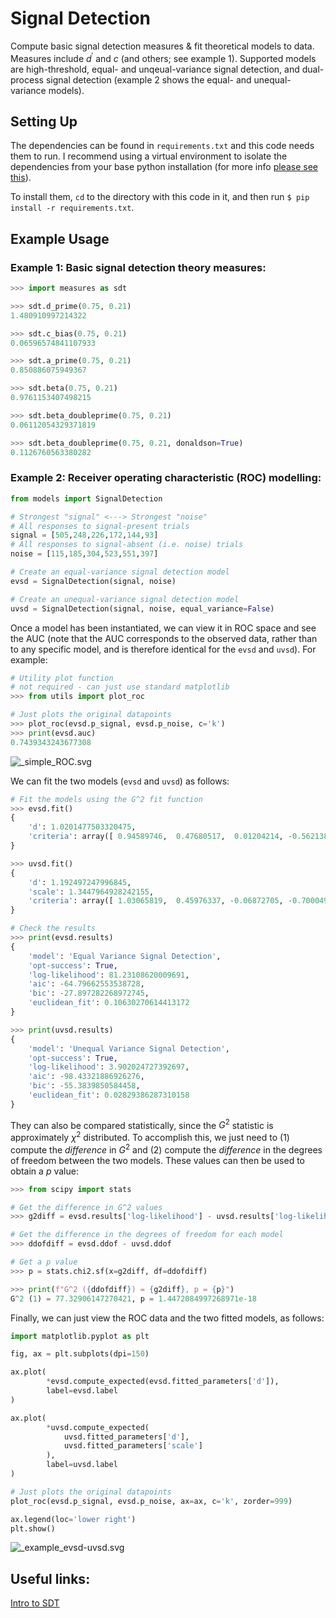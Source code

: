 # Signal Detection

Compute basic signal detection measures & fit theoretical models to data. Measures include $d^\prime$ and $c$ (and others; see example 1). Supported models are high-threshold, equal- and unqeual-variance signal detection, and dual-process signal detection (example 2 shows the equal- and unequal-variance models).

## Setting Up

The dependencies can be found in `requirements.txt` and this code needs them to run. I recommend using a virtual environment to isolate the dependencies from your base python installation (for more info [please see this](https://packaging.python.org/guides/installing-using-pip-and-virtual-environments/)).

To install them, `cd` to the directory with this code in it, and then run `$ pip install -r requirements.txt`.

## Example Usage

### Example 1: Basic signal detection theory measures:

```python
>>> import measures as sdt

>>> sdt.d_prime(0.75, 0.21)
1.480910997214322

>>> sdt.c_bias(0.75, 0.21)
0.06596574841107933

>>> sdt.a_prime(0.75, 0.21)
0.850886075949367

>>> sdt.beta(0.75, 0.21)
0.9761153407498215

>>> sdt.beta_doubleprime(0.75, 0.21)
0.06112054329371819

>>> sdt.beta_doubleprime(0.75, 0.21, donaldson=True)
0.1126760563380282
```

### Example 2: Receiver operating characteristic (ROC) modelling:

```python
from models import SignalDetection

# Strongest "signal" <---> Strongest "noise"
# All responses to signal-present trials
signal = [505,248,226,172,144,93]
# All responses to signal-absent (i.e. noise) trials
noise = [115,185,304,523,551,397]

# Create an equal-variance signal detection model
evsd = SignalDetection(signal, noise)

# Create an unequal-variance signal detection model
uvsd = SignalDetection(signal, noise, equal_variance=False)

```

Once a model has been instantiated, we can view it in ROC space and see the AUC (note that the AUC corresponds to the observed data, rather than to any specific model, and is therefore identical for the `evsd` and `uvsd`). For example:

```python
# Utility plot function
# not required - can just use standard matplotlib
>>> from utils import plot_roc

# Just plots the original datapoints
>>> plot_roc(evsd.p_signal, evsd.p_noise, c='k')
>>> print(evsd.auc)
0.7439343243677308
```

![_simple_ROC.svg](C:\Users\L\Root\projects\signal-detection\_simple_ROC.svg)

We can fit the two models (`evsd` and `uvsd`) as follows:

```python
# Fit the models using the G^2 fit function
>>> evsd.fit()
{
    'd': 1.0201477503320475,
    'criteria': array([ 0.94589746,  0.47680517,  0.01204214, -0.56213821, -1.28720453])
}

>>> uvsd.fit()
{
    'd': 1.192497247996845,
    'scale': 1.3447964928242155,
    'criteria': array([ 1.03065819,  0.45976337, -0.06872705, -0.70004942, -1.46072412])
}

# Check the results
>>> print(evsd.results)
{
    'model': 'Equal Variance Signal Detection',
    'opt-success': True,
    'log-likelihood': 81.23108620009691,
    'aic': -64.79662553538728,
    'bic': -27.897282268972745,
    'euclidean_fit': 0.10630270614413172
}

>>> print(uvsd.results)
{
    'model': 'Unequal Variance Signal Detection',
    'opt-success': True,
    'log-likelihood': 3.902024727392697,
    'aic': -98.43321886926276,
    'bic': -55.3839850584458,
    'euclidean_fit': 0.02829386287310158
}
```

They can also be compared statistically, since the $G^2$ statistic is approximately $\chi^2$ distributed. To accomplish this, we just need to (1) compute the *difference* in $G^2$ and (2) compute the *difference* in the degrees of freedom between the two models. These values can then be used to obtain a $p$ value:

```python
>>> from scipy import stats

# Get the difference in G^2 values
>>> g2diff = evsd.results['log-likelihood'] - uvsd.results['log-likelihood']

# Get the difference in the degrees of freedom for each model
>>> ddofdiff = evsd.ddof - uvsd.ddof

# Get a p value
>>> p = stats.chi2.sf(x=g2diff, df=ddofdiff)

>>> print(f"G^2 ({ddofdiff}) = {g2diff}, p = {p}")
G^2 (1) = 77.32906147270421, p = 1.4472084997268971e-18
```

Finally, we can just view the ROC data and the two fitted models, as follows:

```python
import matplotlib.pyplot as plt

fig, ax = plt.subplots(dpi=150)

ax.plot(
        *evsd.compute_expected(evsd.fitted_parameters['d']),
        label=evsd.label
)

ax.plot(
        *uvsd.compute_expected(
            uvsd.fitted_parameters['d'],
            uvsd.fitted_parameters['scale']
        ),
        label=uvsd.label
)

# Just plots the original datapoints
plot_roc(evsd.p_signal, evsd.p_noise, ax=ax, c='k', zorder=999)

ax.legend(loc='lower right')
plt.show()

```

![_example_evsd-uvsd.svg](C:\Users\L\Root\projects\signal-detection\_example_evsd-uvsd.svg)



## Useful links:

[Intro to SDT](https://www.birmingham.ac.uk/Documents/college-les/psych/vision-laboratory/sdtintro.pdf)
